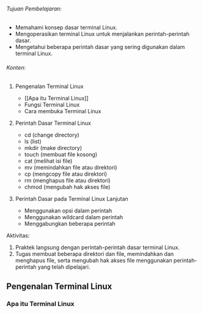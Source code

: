 ###### Tujuan Pembelajaran:
-   Memahami konsep dasar terminal Linux.
-   Mengoperasikan terminal Linux untuk menjalankan perintah-perintah dasar.
-   Mengetahui beberapa perintah dasar yang sering digunakan dalam terminal Linux.


###### Konten:
1.  Pengenalan Terminal Linux
	-   [[Apa itu Terminal Linux]]
	-   Fungsi Terminal Linux
	-   Cara membuka Terminal Linux

2.  Perintah Dasar Terminal Linux
	-   cd (change directory)
	-   ls (list)
	-   mkdir (make directory)
	-   touch (membuat file kosong)
	-   cat (melihat isi file)
	-   mv (memindahkan file atau direktori)
	-   cp (mengcopy file atau direktori)
	-   rm (menghapus file atau direktori)
	-   chmod (mengubah hak akses file)

3.  Perintah Dasar pada Terminal Linux Lanjutan
	-   Menggunakan opsi dalam perintah
	-   Menggunakan wildcard dalam perintah
	-   Menggabungkan beberapa perintah

Aktivitas:

1.  Praktek langsung dengan perintah-perintah dasar terminal Linux.
2.  Tugas membuat beberapa direktori dan file, memindahkan dan menghapus file, serta mengubah hak akses file menggunakan perintah-perintah yang telah dipelajari.

## Pengenalan Terminal Linux
### Apa itu Terminal Linux